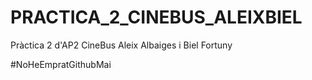# PRACTICA_2_CINEBUS_ALEIXBIEL
Pràctica 2 d'AP2 CineBus Aleix Albaiges i Biel Fortuny

#NoHeEmpratGithubMai
